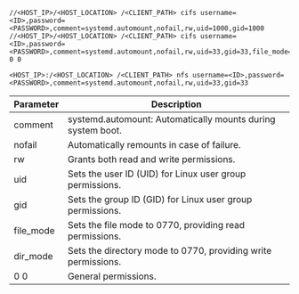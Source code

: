 ```smb
//<HOST_IP>/<HOST_LOCATION> /<CLIENT_PATH> cifs username=<ID>,password=<PASSWORD>,comment=systemd.automount,nofail,rw,uid=1000,gid=1000
//<HOST_IP>/<HOST_LOCATION> /<CLIENT_PATH> cifs username=<ID>,password=<PASSWORD>,comment=systemd.automount,nofail,rw,uid=33,gid=33,file_mode=0770,dir_mode=0770 0 0
```

```NFS
<HOST_IP>:/<HOST_LOCATION> /<CLIENT_PATH> nfs username=<ID>,password=<PASSWORD>,comment=systemd.automount,nofail,rw,uid=33,gid=33
```

| Parameter| Description                                   |
| --------------| -------------------------------------------------------------- |
| comment       | systemd.automount: Automatically mounts during system boot.    |
| nofail        | Automatically remounts in case of failure.                     |
| rw            | Grants both read and write permissions.                        |
| uid           | Sets the user ID (UID) for Linux user group permissions.       |
| gid           | Sets the group ID (GID) for Linux user group permissions.      |
| file_mode     | Sets the file mode to 0770, providing read permissions.        |
| dir_mode      | Sets the directory mode to 0770, providing write permissions.  |
| 0 0	          | General permissions.                                           |
